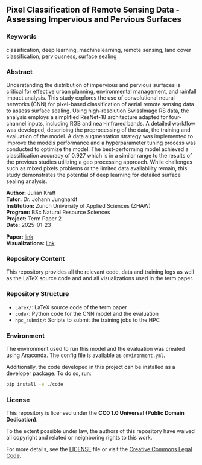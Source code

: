 ## Pixel Classification of Remote Sensing Data - Assessing Impervious and Pervious Surfaces

### Keywords
classification, deep learning, machinelearning, remote sensing, land cover classification, perviousness, surface sealing

### Abstract

Understanding the distribution of impervious and pervious surfaces is critical 
for effective urban planning, environmental management, and rainfall impact analysis. 
This study explores the use of convolutional neural networks (CNN) for 
pixel-based classification of aerial remote sensing data to assess surface sealing. 
Using high-resolution SwissImage RS data, the analysis employs a simplified 
ResNet-18 architecture adapted for four-channel inputs, including RGB and 
near-infrared bands. A detailed workflow was developed, describing the 
preprocessing of the data, the training and evaluation of the model.
A data augmentation strategy was implemented to improve the models performance
and a hyperparameter tuning process was conducted to optimize the model.
The best-performing model achieved a classification accuracy of 0.927 
which is in a similar range to the results of the previous studies
utilizing a geo processing approach. While challenges such as mixed pixels
problems or the limited data availability remain, this study demonstrates
the potential of deep learning for detailed surface sealing analysis.

**Author:**         Julian Kraft<br>
**Tutor:**          Dr. Johann Junghardt<br>
**Institution:**    Zurich University of Applied Sciences (ZHAW)<br>
**Program:**        BSc Natural Resource Sciences<br>
**Project:**        Term Paper 2<br>
**Date:**           2025-01-23

**Paper:** [link](./LaTeX/main.pdf)<br>
**Visualizations:** [link](./code/analysis/visualizations.ipynb)

### Repository Content

This repository provides all the relevant code, data and training logs as well as the LaTeX source code and
and all visualizations used in the term paper.

### Repository Structure

- `LaTeX/`: LaTeX source code of the term paper
- `code/`: Python code for the CNN model and the evaluation
- `hpc_submit/`: Scripts to submit the training jobs to the HPC

### Environment

The environment used to run this model and the evaluation was created using Anaconda. The config file is available as `environment.yml`.

Additionally, the code developed in this project can be installed as a developer package. To do so, run:

```bash
pip install -e ./code
```

### License

This repository is licensed under the **CC0 1.0 Universal (Public Domain Dedication)**. 

To the extent possible under law, the authors of this repository have waived all copyright and related or neighboring rights to this work. 

For more details, see the [LICENSE](./LICENSE) file or visit the [Creative Commons Legal Code](https://creativecommons.org/publicdomain/zero/1.0/legalcode).


